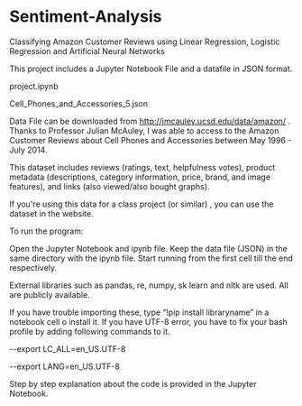 # Sentiment-Analysis
Classifying Amazon Customer Reviews using Linear Regression, Logistic Regression and Artificial Neural Networks

This project includes a Jupyter Notebook File and a datafile in JSON format.

project.ipynb

Cell_Phones_and_Accessories_5.json

Data File can be downloaded from http://jmcauley.ucsd.edu/data/amazon/ . Thanks to Professor Julian McAuley, I was able to access to the Amazon Customer Reviews about Cell Phones and Accessories between May 1996 - July 2014.

This dataset includes reviews (ratings, text, helpfulness votes), product metadata (descriptions, category information, price, brand, and image features), and links (also viewed/also bought graphs).

If you're using this data for a class project (or similar) , you can use the dataset in the website.

To run the program:

Open the Jupyter Notebook and ipynb file. Keep the data file (JSON) in the same directory with the ipynb file. Start running from the first cell till the end respectively.

External libraries such as pandas, re, numpy, sk learn and nltk are used. All are publicly available. 

If you have trouble importing these, type “!pip install libraryname” in a notebook cell o install it. If you have UTF-8 error, you have to fix your bash profile by adding following
commands to it.

--export LC_ALL=en_US.UTF-8

--export LANG=en_US.UTF-8

Step by step explanation about the code is provided in the Jupyter Notebook.
